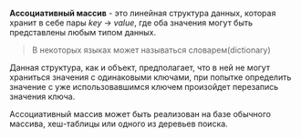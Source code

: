 
**Ассоциативный массив** - это линейная структура данных, которая хранит в себе пары *key* -> *value*, где оба значения могут быть представлены любым типом данных.
> В некоторых языках может называться словарем(dictionary)

Данная структура, как и объект, предполагает, что в ней не могут храниться значения с одинаковыми ключами, при попытке определить значение с уже использовавшимся ключем произойдет перезапись значения ключа.

Ассоциативный массив может быть реализован на базе обычного массива, хеш-таблицы или одного из деревьев поиска.
